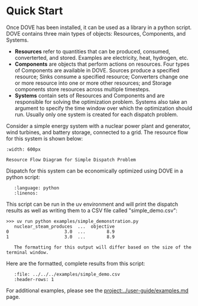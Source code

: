 # Quick Start

Once DOVE has been installed, it can be used as a library in a python script. DOVE contains three main types of objects: Resources, Components, and Systems.
- **Resources** refer to quantities that can be produced, consumed, converterted, and stored. Examples are electricity, heat, hydrogen, etc.
- **Components** are objects that perform actions on resources. Four types of Components are available in DOVE. Sources produce a specified resource; Sinks consume a specified resource; Converters change one or more resource into one or more other resources; and Storage components store resources across multiple timesteps.
- **Systems** contain sets of Resources and Components and are responsible for solving the optimization problem. Systems also take an argument to specify the time window over which the optimization should run. Usually only one system is created for each dispatch problem.

Consider a simple energy system with a nuclear power plant and generator, wind turbines, and battery storage, connected to a grid. The resource flow for this system is shown below:

```{figure} ../../../images/energy_flow_diagram_minimal.png
:width: 600px

Resource Flow Diagram for Simple Dispatch Problem
```

Dispatch for this system can be economically optimized using DOVE in a python script:

```{literalinclude} ../../../examples/simple_demonstration.py
   :language: python
   :linenos:
```

This script can be run in the uv environment and will print the dispatch results as well as writing them to a CSV file called "simple_demo.csv":
```
>>> uv run python examples/simple_demonstration.py
   nuclear_steam_produces  ...  objective
0                     3.0  ...        8.9
1                     3.0  ...        8.9
```
```{note}
   The formatting for this output will differ based on the size of the terminal window.
```

Here are the formatted, complete results from this script:
```{csv-table} Formatted Results from CSV
   :file: ../../../examples/simple_demo.csv
   :header-rows: 1
```

For additional examples, please see the <project:../user-guide/examples.md> page.
